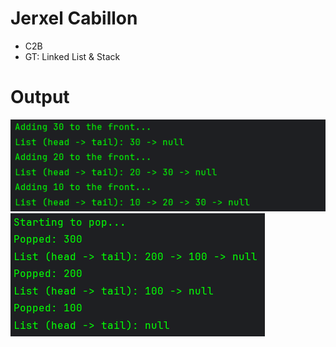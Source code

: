 

# Jerxel Cabillon
- C2B
- GT: Linked List & Stack

# Output
![img.png](../image/img.png)
![img.png](../image/img2.png)